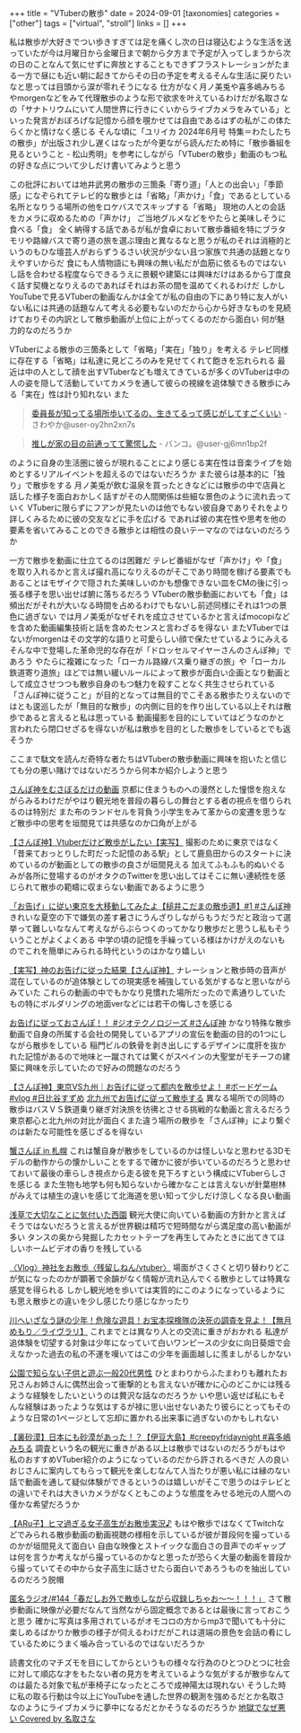 +++
title = "VTuberの散歩"
date = 2024-09-01
[taxonomies]
categories = ["other"]
tags = ["virtual", "stroll"]
links = []
+++

私は散歩が大好きでつい歩きすぎては足を痛くし次の日は寝込むような生活を送っていたが今は月曜日から金曜日まで朝から夕方まで予定が入ってしまうから次の日のことなんて気にせずに奔放とすることもできずフラストレーションがたまる一方で昼にも近い朝に起きてからその日の予定を考えるそんな生活に戻りたいなと思っては目頭から涙が零れそうになる
仕方がなく月ノ美兎や喜多嶋みちるやmorgenなどをみて代理散歩のような形で欲求を叶えているわけだが名取さなの「サナトリウムにいて人間世界に行きにくいからライブカメラをみている」といった発言がおぼろげな記憶から顔を覗かせては自由であるはずの私がこの体たらくかと情けなく感じる
そんな頃に「ユリイカ 2024年6月号 特集＝わたしたちの散歩」が出版され少し遅くはなったが今更ながら読んだため特に「散歩番組を見るということ - 松山秀明」を参考にしながら「VTuberの散歩」動画のもつ私の好きな点について少しだけ書いてみようと思う


この批評においては地井武男の散歩の三箇条「寄り道」「人との出会い」「季節感」になぞられてテレビ的な散歩とは「省略」「声かけ」「食」であるとしている
名所となりうる場所の他をロケバスでスキップする「省略」
現地の人との会話をカメラに収めるための「声かけ」
ご当地グルメなどをやたらと美味しそうに食べる「食」
全く納得する話であるが私が食卓において散歩番組を特にブラタモリや路線バスで寄り道の旅を選ぶ理由と異なるなと思うが私のそれは消極的というのもひな壇芸人がおらずうるさい状況が少ない且つ家族で共通の話題となりえやすいからだ
食にも人情物語にも興味の無い私だが血筋に依るものではないし話を合わせる程度ならできるうえに景観や建築には興味だけはあるから丁度良く話す契機となりえるのであればそれはお茶の間を温めてくれるわけだ
しかしYouTubeで見るVTuberの動画なんかは全てが私の自由の下にあり特に友人がいない私には共通の話題なんて考える必要もないのだから心から好きなものを見続けておりその内訳として散歩動画が上位に上がってくるのだから面白い
何が魅力的なのだろうか

VTuberによる散歩の三箇条として「省略」「実在」「独り」を考える
テレビ同様に存在する「省略」は私達に見どころのみを見せてくれて飽きを忘れられる
最近は中の人として顔を出すVTuberなども増えてきているが多くのVTuberは中の人の姿を隠して活動していてカメラを通して彼らの視線を追体験できる散歩にみる「実在」性は計り知れない
また
> [委員長が知ってる場所歩いてるの、生きてるって感じがしてすごくいい](https://youtu.be/VInXb4hEKNI?si=rg7UDIbw3u7vUqlu) - さわやか@user-oy2hn2xn7s

>[推しが家の目の前通ってて驚愕した](https://youtu.be/G0XZvZqmj2I?si=kxeoBWEGCeSTyBW4) - バンコ。@user-gj6mn1bp2f

のように自身の生活圏に彼らが現れることにより感じる実在性は音楽ライブを始めとするリアルイベントを超えるのではないだろうか
また彼らは基本的に「独り」で散歩をする
月ノ美兎が飲む温泉を買ったときなどには散歩の中で店員と話した様子を面白おかしく話すがその人間関係は些細な景色のように流れ去っていく
 VTuberに限らずにフアンが見たいのは他でもない彼自身でありそれをより詳しくみるために彼の交友などに手を広げる
であれば彼の実在性や思考を他の要素を省いてみることのできる散歩とは相性の良いテーマなのではないのだろうか

一方で散歩を動画に仕立てるのは困難だ
テレビ番組がなぜ「声かけ」や「食」を取り入れるかと言えば撮れ高になりえるのがそこであり時間を稼げる要素でもあることはモザイクで隠された美味しいのかも想像できない皿をCMの後に引っ張る様子を思い出せば腑に落ちるだろう
VTuberの散歩動画においても「食」は頻出だがそれが大いなる時間を占めるわけでもないし前述同様にそれは1つの景色に過ぎない
では月ノ美兎がなぜそれを成立させているかと言えばmocopiなどを含めた動画編集技術と話を含めたセンスと言わざるを得ない
またVTuberではないがmorgenはその文学的な語りと可愛らしい顔で保たせているようにみえる
そんな中で登場した革命児的な存在が「ドロッセルマイヤーさんのさんぽ神」であろう
やたらに複雑になった「ローカル路線バス乗り継ぎの旅」や「ローカル鉄道寄り道旅」ほどでは無い緩いルールによって散歩が面白い企画となり動画として成立させつつも散歩自身のもつ魅力を殺すことなく共生させられている
「さんぽ神に従うこと」が目的となっては無目的でこそある散歩たりえないのではとも逡巡したが「無目的な散歩」の内側に目的を作り出している以上それは散歩であると言えると私は思っている
動画撮影を目的にしていてはどうなのかと言われたら閉口せざるを得ないが私は散歩を目的とした散歩をしているとでも返そうか

ここまで駄文を読んだ奇特な者たちはVTuberの散歩動画に興味を抱いたと信じても分の悪い賭けではないだろうから何本か紹介しようと思う

[さんぽ神をむさぼるだけの動画](https://www.youtube.com/watch?v=nmWR978W3CI)
京都に住まうものへの漫然とした憧憬を抱えながらみるわけだがやはり観光地を普段の暮らしの舞台とする者の視点を借りられるのは特別だ
また布のランドセルを背負う小学生をみて革からの変遷を思うなど散歩中の思考を垣間見ては共感なのか口角が上がる

[【さんぽ神】Vtuberだけど散歩がしたい【実写】](https://youtu.be/zjRfIH714dI?si=owk0hS_3gk8TitFd)
撮影のために東京ではなく「昔来ておっとりした町だった記憶のある駅」として鹿島田からのスタートに決めているのが動画としての散歩の良さが垣間見える
加えてふもふも的ぬいぐるみが各所に登場するのがオタクのTwitterを思い出してはそこに無い連続性を感じられて散歩の範疇に収まらない動画であるように思う

[「お告げ」に従い東京を大移動してみたよ【槌井こだまの散歩道】#1 #さんぽ神](https://youtu.be/gtheDswTu2E?si=Cvfy-y5EkfsVzDss)
きれいな夏空の下で嫌気の差す暑さにうんざりしながらもうだうだと政治って選挙って難しいななんて考えながらぶらつくのってかなり散歩だと思うし私もそういうことがよくよくある
中学の頃の記憶を手繰っている様はかけがえのないものでこれを簡単にみられる時代というのはかなり嬉しい

[【実写】神のお告げに従った結果【さんぽ神】](https://youtu.be/t0shi-cnRc0?si=rhtJ8jwLcy8Y334f)
ナレーションと散歩時の音声が混在しているのが追体験としての現実感を補強している気がするなと思いながらみていた
これらの動画の中でもかなり見慣れた場所だったので素通りしていたもの特にボルダリングの地面verなどには若干の悔しさを感じる

[お告げに従っておさんぽ！！ #ジオテクノロジーズ #さんぽ神](https://youtu.be/p1Wviam_A68?si=9KSxaWm2_iJjGrto)
かなり特殊な散歩動画で自身の所属する会社の開発しているアプリの宣伝を動画の目的の1つにしながら散歩をしている
稲門ビルの鉄骨を剥き出しにするデザインに度肝を抜かれた記憶があるので地味と一蹴されては驚くがスペインの大聖堂がモチーフの建築に興味を示していたので好みの問題なのだろう

[【さんぽ神】東京VS九州｜お告げに従って都内を散歩せよ！ #ボードゲーム #vlog #日比谷すずめ](https://youtu.be/UeuLsmLBmYU?si=WDSHpa2JyWwedewi)
[北九州でお告げに従って散歩する](https://youtu.be/gwOUggMTAgw?si=yaQsX4JOme5VMSIE)
異なる場所での同時の散歩はバスＶＳ鉄道乗り継ぎ対決旅を彷彿とさせる挑戦的な動画と言えるだろう
東京都心と北九州の対比が面白くまた違う場所の散歩を「さんぽ神」により繋ぐのは新たな可能性を感じざるを得ない

[蟹さんぽ in 札幌](https://youtu.be/zNoLdhnVG7Y?si=-5IInQTBDFr-HzHM)
これは蟹自身が散歩をしているのかは怪しいなと思わせる3Dモデルの動作からの懐かしいことをするで確かに彼が歩いているのだろうと思わせておいて最後の車らしき視点から走る彼を見下ろすという構成にVTuberらしさを感じる
また生物も地学も何も知らないから確かなことは言えないが針葉樹林がみえては植生の違いを感じて北海道を思い知って少しだけ涼しくなる良い動画

[浅草で大切なことに気付いた西園](https://youtu.be/qf6M9WeqpmM?si=2hwCah751HmLhusq)
観光大使に向いている動画の方針かと言えばそうではないだろうと言えるが世界観は精巧で短時間ながら満足度の高い動画が多い
タンスの奥から発掘したカセットテープを再生してみたときに出てきてほしいホームビデオの香りを残している

[〈Vlog〉神社をお散歩〈残留しねん/vtuber〉](https://youtu.be/WsnDNa7QNOs?si=S4Ys2ZEg6MzYslt5)
場面がさくさくと切り替わりどこが気になったのかが顕著で余韻がなく情報が流れ込んでくる散歩としては特異な感覚を得られる
しかし観光地を歩いては実質的にこのようになっているようにも思え散歩との違いを少し感じたり感じなかったり

[川へいざなう謎の少年！危険な遊具！お宝本探検隊の決死の調査を見よ！【無月めもり／ライヴラリ】](https://youtu.be/G_9HAfmXYyQ?si=_tQjSDX7hy-xIZlD)
これまでとは異なり人との交流に重きがおかれる
私達が追体験を切望する対象は少年になっていて白いワンピースの少女に向日葵畑で会えなかった過去の私の不運を嘆いてはこの少年を画面越しに羨ましがるしかない

[公園で知らない子供と遊ぶ一般20代男性](https://youtu.be/mbha-m3Q07M?si=HhmlxyECNARy7jk7)
ひとまわりからふたまわりも離れたお兄さんお姉さんに偶然出会って衝撃的とも言えないが確かに心のどこかには残るような経験をしたいというのは贅沢な話なのだろうか
いや思い返せば私にもそんな経験はあったような気はするが禄に思い出せないあたり彼らにとってもそのような日常の1ページとして忘却に置かれる出来事に過ぎないのかもしれない

[【裏砂漠】日本にも砂漠があった！？【伊豆大島】#creepyfridaynight #喜多嶋みちる](https://youtu.be/Qdq8TWpNYJM?si=zoSDPjuXgfo3eUmM)
調査という名の観光に重きがある以上は散歩ではないのだろうがもはや私のおすすめVTuber紹介のようになっているのだから許されるべきだ
人の良いおじさんに案内してもらって観光を楽しむなんて人当たりが悪い私には縁のない話で動画を通して疑似体験ができるというのは嬉しいがそこで思うのはテレビとの違いでそれは大きいカメラがなくともこのような態度をみせる地元の人間への僅かな希望だろうか

[【ARu子】ヒマ過ぎる女子高生がお散歩実況♪](https://youtu.be/SzZx1dazQnQ?si=mw6OrKJBPKSSRzEj)
もはや散歩ではなくてTwitchなどでみられる散歩動画の動画視聴の様相を示しているが彼が普段何を撮っているのかが垣間見えて面白い
自由な映像とストイックな面白さの音声でのギャップは何を言うか考えながら撮っているのかなと思ったが恐らく大量の動画を普段から撮っていてその中から女子高生に話させたら面白いであろうものを抽出しているのだろう脱帽

[匿名ラジオ/#144「春だしお外で散歩しながら収録しちゃお～～！！！」](https://youtu.be/8bFD9irl4LU?si=Fqvj_5KKz8cvTsYt)
さて散歩動画に映像が必要だなんて当然ながら固定概念であるとは最後に言っておこうと思う
確かに写真は多用されているがオモコロの方からmp3で聞いても十分に楽しめるばかりか散歩の様子が伺えるわけだがこれは道端の景色を会話の肴にしているためにうまく噛み合っているのではないだろうか


読書文化のマチズモを目にしてからというもの様々な行為のひとつひとつに社会に対して順応な才をもたない者の見方を考えているような気がするが散歩なんてのは最たる対象で私が車椅子になったところで成神陽太は現れない
そうした時に私の取る行動は今以上にYouTubeを通した世界の観測を強めるだとか名取さなのようにライブカメラに夢中になるだとかそうなるのだろうか
[地獄でなぜ悪い Covered by 名取さな](https://youtu.be/PychMJMDtWU?si=38dPIZ9Q3S7YHcqz)